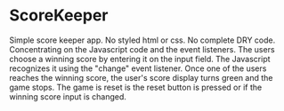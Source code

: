 # ScoreKeeper

Simple score keeper app. No styled html or css. No complete DRY code. Concentrating on the Javascript code and the event listeners.
The users choose a winning score by entering it on the input field. The Javascript recognizes it using the "change" event listener. Once one of the users reaches the winning score, the user's score display turns green and the game stops.
The game is reset is the reset button is pressed or if the winning score input is changed.
